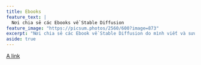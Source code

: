 ```yaml
---
title: Ebooks
feature_text: |
  Nơi chia sẻ các Ebooks về Stable Diffusion
feature_image: "https://picsum.photos/2560/600?image=873"
excerpt: "Nơi chia sẻ các Ebook về Stable Diffusion do mình viết và sưu tầm"
aside: true
---
```


[A link](https://www.patreon.com/kaodii "My Patreon")